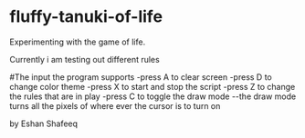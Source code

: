 # fluffy-tanuki-of-life
Experimenting with the game of life.

Currently i am testing out different rules

#The input the program supports
-press A to clear screen
-press D to change color theme
-press X to start and stop the script
-press Z to change the rules that are in play
-press C to toggle the draw mode
	--the draw mode turns all the pixels of where ever the cursor is to turn on

by Eshan Shafeeq
